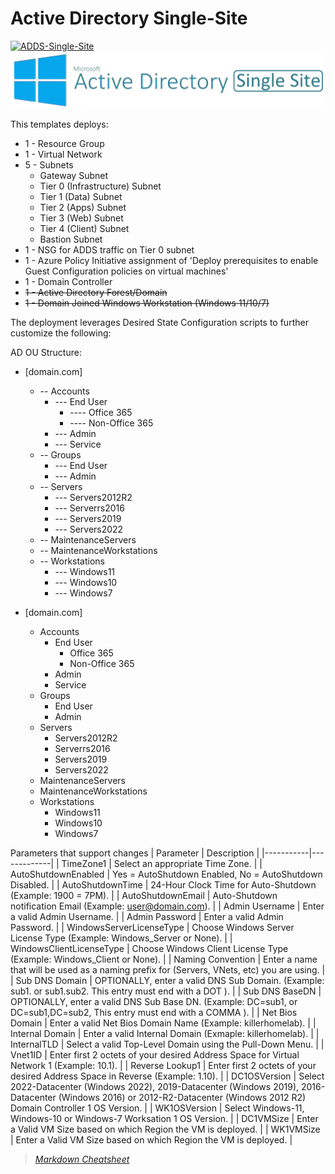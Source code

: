 
# Active Directory Single-Site

[![ADDS-Single-Site](https://github.com/jonsmith79/AzureDevLab/actions/workflows/ADDS-Single-Site.yml/badge.svg)](https://github.com/jonsmith79/AzureDevLab/actions/workflows/ADDS-Single-Site.yml)
![Active Directory Single Site](../xx_Images/ActiveDirectorySingleSite.png "ADDS Single Site")

This templates deploys:

- 1 - Resource Group
- 1 - Virtual Network
- 5 - Subnets
  - Gateway Subnet
  - Tier 0 (Infrastructure) Subnet
  - Tier 1 (Data) Subnet
  - Tier 2 (Apps) Subnet
  - Tier 3 (Web) Subnet
  - Tier 4 (Client) Subnet
  - Bastion Subnet
- 1 - NSG for ADDS traffic on Tier 0 subnet
- 1 - Azure Policy Initiative assignment of 'Deploy prerequisites to enable Guest Configuration policies on virtual machines'
- 1 - Domain Controller
- ~~1 - Active Directory Forest/Domain~~
- ~~1 - Domain Joined Windows Workstation (Windows 11/10/7)~~

The deployment leverages Desired State Configuration scripts to further customize the following:

AD OU Structure:

- [domain.com]
    - -- Accounts
        - --- End User
            - ---- Office 365
            - ---- Non-Office 365
        - --- Admin
        - --- Service
    - -- Groups
        - --- End User
        - --- Admin
    - -- Servers
        - --- Servers2012R2
        - --- Serverrs2016
        - --- Servers2019
        - --- Servers2022
    - -- MaintenanceServers
    - -- MaintenanceWorkstations
    - -- Workstations
        - --- Windows11
        - --- Windows10
        - --- Windows7

- [domain.com]
    - Accounts
        * End User
            * Office 365
            * Non-Office 365
        * Admin
        * Service
    - Groups
        * End User
        * Admin
    - Servers
        * Servers2012R2
        * Serverrs2016
        * Servers2019
        * Servers2022
    - MaintenanceServers
    - MaintenanceWorkstations
    - Workstations
        * Windows11
        * Windows10
        * Windows7

Parameters that support changes
| Parameter | Description |
|-----------|-------------|
| TimeZone1 | Select an appropriate Time Zone. |
| AutoShutdownEnabled | Yes = AutoShutdown Enabled, No = AutoShutdown Disabled. |
| AutoShutdownTime | 24-Hour Clock Time for Auto-Shutdown (Example: 1900 = 7PM). |
| AutoShutdownEmail | Auto-Shutdown notification Email (Example:  user@domain.com). |
| Admin Username |  Enter a valid Admin Username. |
| Admin Password | Enter a valid Admin Password. |
| WindowsServerLicenseType | Choose Windows Server License Type (Example:  Windows_Server or None). |
| WindowsClientLicenseType | Choose Windows Client License Type (Example:  Windows_Client or None). |
| Naming Convention | Enter a name that will be used as a naming prefix for (Servers, VNets, etc) you are using. |
| Sub DNS Domain | OPTIONALLY, enter a valid DNS Sub Domain. (Example:  sub1. or sub1.sub2.    This entry must end with a DOT ). |
| Sub DNS BaseDN | OPTIONALLY, enter a valid DNS Sub Base DN. (Example:  DC=sub1, or DC=sub1,DC=sub2,    This entry must end with a COMMA ). |
| Net Bios Domain | Enter a valid Net Bios Domain Name (Example:  killerhomelab). |
| Internal Domain | Enter a valid Internal Domain (Exmaple:  killerhomelab). |
| InternalTLD | Select a valid Top-Level Domain using the Pull-Down Menu. |
| Vnet1ID | Enter first 2 octets of your desired Address Space for Virtual Network 1 (Example:  10.1). |
| Reverse Lookup1 | Enter first 2 octets of your desired Address Space in Reverse (Example:  1.10). |
| DC1OSVersion | Select 2022-Datacenter (Windows 2022), 2019-Datacenter (Windows 2019), 2016-Datacenter (Windows 2016) or 2012-R2-Datacenter (Windows 2012 R2) Domain Controller 1 OS Version. |
| WK1OSVersion | Select Windows-11, Windows-10 or Windows-7 Worksation 1 OS Version. |
| DC1VMSize | Enter a Valid VM Size based on which Region the VM is deployed. |
| WK1VMSize | Enter a Valid VM Size based on which Region the VM is deployed. |

>*[Markdown Cheatsheet](https://www.markdown-cheatsheet.com/)*
